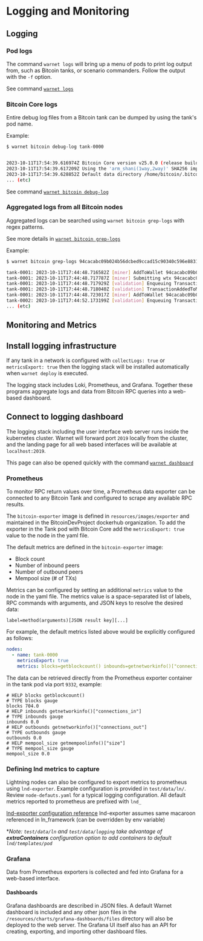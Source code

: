 # Logging and Monitoring

## Logging

### Pod logs

The command `warnet logs` will bring up a menu of pods to print log output from,
such as Bitcoin tanks, or scenario commanders. Follow the output with the `-f` option.

See command [`warnet logs`](/docs/warnet.md#warnet-logs)

### Bitcoin Core logs

Entire debug log files from a Bitcoin tank can be dumped by using the tank's
pod name.

Example:

```sh
$ warnet bitcoin debug-log tank-0000


2023-10-11T17:54:39.616974Z Bitcoin Core version v25.0.0 (release build)
2023-10-11T17:54:39.617209Z Using the 'arm_shani(1way,2way)' SHA256 implementation
2023-10-11T17:54:39.628852Z Default data directory /home/bitcoin/.bitcoin
... (etc)
```

See command [`warnet bitcoin debug-log`](/docs/warnet.md#warnet-bitcoin-debug-log)

### Aggregated logs from all Bitcoin nodes

Aggregated logs can be searched using `warnet bitcoin grep-logs` with regex patterns.

See more details in [`warnet bitcoin grep-logs`](/docs/warnet.md#warnet-bitcoin-grep-logs)

Example:

```sh
$ warnet bitcoin grep-logs 94cacabc09b024b56dcbed9ccad15c90340c596e883159bcb5f1d2152997322d

tank-0001: 2023-10-11T17:44:48.716582Z [miner] AddToWallet 94cacabc09b024b56dcbed9ccad15c90340c596e883159bcb5f1d2152997322d  newupdate
tank-0001: 2023-10-11T17:44:48.717787Z [miner] Submitting wtx 94cacabc09b024b56dcbed9ccad15c90340c596e883159bcb5f1d2152997322d to mempool for relay
tank-0001: 2023-10-11T17:44:48.717929Z [validation] Enqueuing TransactionAddedToMempool: txid=94cacabc09b024b56dcbed9ccad15c90340c596e883159bcb5f1d2152997322d wtxid=0cc875e73bb0bd8f892b70b8d1e5154aab64daace8d571efac94c62b8c1da3cf
tank-0001: 2023-10-11T17:44:48.718040Z [validation] TransactionAddedToMempool: txid=94cacabc09b024b56dcbed9ccad15c90340c596e883159bcb5f1d2152997322d wtxid=0cc875e73bb0bd8f892b70b8d1e5154aab64daace8d571efac94c62b8c1da3cf
tank-0001: 2023-10-11T17:44:48.723017Z [miner] AddToWallet 94cacabc09b024b56dcbed9ccad15c90340c596e883159bcb5f1d2152997322d
tank-0002: 2023-10-11T17:44:52.173199Z [validation] Enqueuing TransactionAddedToMempool: txid=94cacabc09b024b56dcbed9ccad15c90340c596e883159bcb5f1d2152997322d wtxid=0cc875e73bb0bd8f892b70b8d1e5154aab64daace8d571efac94c62b8c1da3cf
... (etc)
```


## Monitoring and Metrics

## Install logging infrastructure

If any tank in a network is configured with `collectLogs: true` or `metricsExport: true`
then the logging stack will be installed automatically when `warnet deploy` is executed.

The logging stack includes Loki, Prometheus, and Grafana. Together these programs
aggregate logs and data from Bitcoin RPC queries into a web-based dashboard.

## Connect to logging dashboard

The logging stack including the user interface web server runs inside the kubernetes cluster.
Warnet will forward port `2019` locally from the cluster, and the landing page for all
web based interfaces will be available at `localhost:2019`.

This page can also be opened quickly with the command [`warnet dashboard`](/docs/warnet.md#warnet-dashboard)


### Prometheus

To monitor RPC return values over time, a Prometheus data exporter can be connected
to any Bitcoin Tank and configured to scrape any available RPC results.

The `bitcoin-exporter` image is defined in `resources/images/exporter` and
maintained in the BitcoinDevProject dockerhub organization. To add the exporter
in the Tank pod with Bitcoin Core add the `metricsExport: true` value to the node in the yaml file.

The default metrics are defined in the `bitcoin-exporter` image:
- Block count
- Number of inbound peers
- Number of outbound peers
- Mempool size (# of TXs)

Metrics can be configured by setting an additional `metrics` value to the node in the yaml file. The metrics value is a space-separated list of labels, RPC commands with arguments, and
JSON keys to resolve the desired data:

```
label=method(arguments)[JSON result key][...]
```

For example, the default metrics listed above would be explicitly configured as follows:

```yaml
nodes:
  - name: tank-0000
    metricsExport: true
    metrics: blocks=getblockcount() inbounds=getnetworkinfo()["connections_in"] outbounds=getnetworkinfo()["connections_out"] mempool_size=getmempoolinfo()["size"]
```

The data can be retrieved directly from the Prometheus exporter container in the tank pod via port `9332`, example:

```
# HELP blocks getblockcount()
# TYPE blocks gauge
blocks 704.0
# HELP inbounds getnetworkinfo()["connections_in"]
# TYPE inbounds gauge
inbounds 0.0
# HELP outbounds getnetworkinfo()["connections_out"]
# TYPE outbounds gauge
outbounds 0.0
# HELP mempool_size getmempoolinfo()["size"]
# TYPE mempool_size gauge
mempool_size 0.0
```

### Defining lnd metrics to capture

Lightning nodes can also be configured to export metrics to prometheus using `lnd-exporter`.
Example configuration is provided in `test/data/ln/`. Review `node-defauts.yaml` for a typical logging configuration. All default metrics reported to prometheus are prefixed with `lnd_`

[lnd-exporter configuration reference](https://github.com/macgyver13/lnd-exporter/tree/main?tab=readme-ov-file#configuration)
lnd-exporter assumes same macaroon referenced in ln_framework (can be overridden by env variable)

**Note: `test/data/ln` and `test/data/logging` take advantage of **extraContainers** configuration option to add containers to default `lnd/templates/pod`*

### Grafana

Data from Prometheus exporters is collected and fed into Grafana for a
web-based interface.

#### Dashboards

Grafana dashboards are described in JSON files. A default Warnet dashboard
is included and any other json files in the `/resources/charts/grafana-dashboards/files` directory
will also be deployed to the web server. The Grafana UI itself also has an API
for creating, exporting, and importing other dashboard files.
